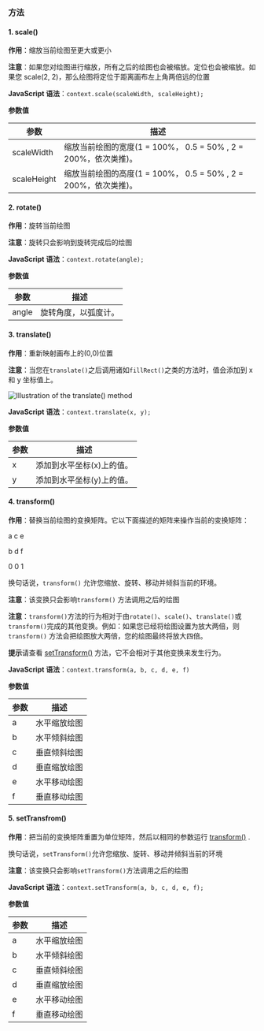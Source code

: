 ### 方法

#### 1. scale()

**作用**：缩放当前绘图至更大或更小

**注意**：如果您对绘图进行缩放，所有之后的绘图也会被缩放。定位也会被缩放。如果您 scale(2, 2)，那么绘图将定位于距离画布左上角两倍远的位置

**JavaScript 语法**：`context.scale(scaleWidth, scaleHeight);`

**参数值**

| 参数        | 描述                                                            |
| ----------- | --------------------------------------------------------------- |
| scaleWidth  | 缩放当前绘图的宽度(1 = 100%， 0.5 = 50% , 2 = 200%，依次类推)。 |
| scaleHeight | 缩放当前绘图的高度(1 = 100%， 0.5 = 50% , 2 = 200%，依次类推)。 |

#### 2. rotate()

**作用**：旋转当前绘图

**注意**：旋转只会影响到旋转完成后的绘图

**JavaScript 语法**：`context.rotate(angle);`

**参数值**

| 参数  | 描述                 |
| ----- | -------------------- |
| angle | 旋转角度，以弧度计。 |

#### 3. translate()

**作用**：重新映射画布上的(0,0)位置

**注意**：当您在`translate()`之后调用诸如`fillRect()`之类的方法时，值会添加到 x 和 y 坐标值上。

![Illustration of the translate() method](https://raw.githubusercontent.com/xuchp/typora-pics/main/canvas/img_translate.gif)

**JavaScript 语法**：`context.translate(x, y);`

**参数值**

| 参数 | 描述                      |
| ---- | ------------------------- |
| x    | 添加到水平坐标(x)上的值。 |
| y    | 添加到水平坐标(y)上的值。 |

#### 4. transform()

**作用**：替换当前绘图的变换矩阵。它以下面描述的矩阵来操作当前的变换矩阵：

a c e

b d f

0 0 1

换句话说，`transform()` 允许您缩放、旋转、移动并倾斜当前的环境。

**注意**：该变换只会影响`transform()` 方法调用之后的绘图

**注意**：`transform()`方法的行为相对于由`rotate()`、`scale()`、`translate()`或`transform()`完成的其他变换。例如：如果您已经将绘图设置为放大两倍，则 `transform()` 方法会把绘图放大两倍，您的绘图最终将放大四倍。

**提示**请查看 [setTransform()](#_5-settransfrom) 方法，它不会相对于其他变换来发生行为。

**JavaScript 语法**：`context.transform(a, b, c, d, e, f)`

**参数值**

| 参数 | 描述         |
| ---- | ------------ |
| a    | 水平缩放绘图 |
| b    | 水平倾斜绘图 |
| c    | 垂直倾斜绘图 |
| d    | 垂直缩放绘图 |
| e    | 水平移动绘图 |
| f    | 垂直移动绘图 |

#### 5. setTransfrom()

**作用**：把当前的变换矩阵重置为单位矩阵，然后以相同的参数运行 [transform()](#_4-transform) .

换句话说，`setTransform()`允许您缩放、旋转、移动并倾斜当前的环境

**注意**：该变换只会影响`setTransform()`方法调用之后的绘图

**JavaScript 语法**：`context.setTransform(a, b, c, d, e, f);`

**参数值**

| 参数 | 描述         |
| ---- | ------------ |
| a    | 水平缩放绘图 |
| b    | 水平倾斜绘图 |
| c    | 垂直倾斜绘图 |
| d    | 垂直缩放绘图 |
| e    | 水平移动绘图 |
| f    | 垂直移动绘图 |
